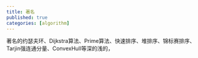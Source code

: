 ```yaml
---
title: 著名
published: true
categories: [algorithm]
---
```


著名的约瑟夫环、Dijkstra算法、Prime算法、快速排序、堆排序、锦标赛排序、Tarjin强连通分量、ConvexHull等深的浅的，


